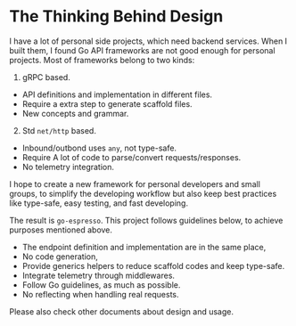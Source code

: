 # The Thinking Behind Design

I have a lot of personal side projects, which need backend services. When I built them, I found Go API frameworks are not good enough for personal projects. Most of frameworks belong to two kinds:

1. gRPC based.
  - API definitions and implementation in different files.
  - Require a extra step to generate scaffold files.
  - New concepts and grammar.
2. Std `net/http` based.
  - Inbound/outbond uses `any`, not type-safe.
  - Require A lot of code to parse/convert requests/responses.
  - No telemetry integration.

I hope to create a new framework for personal developers and small groups, to simplify the developing workflow but also keep best practices like type-safe, easy testing, and fast developing.

The result is `go-espresso`. This project follows guidelines below, to achieve purposes mentioned above.

- The endpoint definition and implementation are in the same place,
- No code generation,
- Provide generics helpers to reduce scaffold codes and keep type-safe.
- Integrate telemetry through middlewares.
- Follow Go guidelines, as much as possible.
- No reflecting when handling real requests.

Please also check other documents about design and usage.
